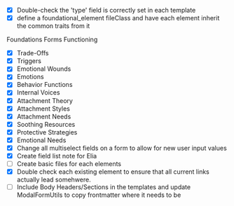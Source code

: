 ---
---

- [x] Double-check the 'type' field is correctly set in each template
- [x] define a foundational_element fileClass and have each element inherit the common traits from it

Foundations Forms Functioning
- [x] Trade-Offs
- [x] Triggers
- [x] Emotional Wounds
- [x] Emotions
- [x] Behavior Functions
- [x] Internal Voices
- [x] Attachment Theory
- [x] Attachment Styles
- [x] Attachment Needs
- [x] Soothing Resources
- [x] Protective Strategies
- [x] Emotional Needs
- [x] Change all multiselect fields on a form to allow for new user input values
- [x] Create field list note for Elia
- [ ] Create basic files for each elements
- [x] Double check each existing element to ensure that all current links actually lead somehwere. 
- [ ] Include Body Headers/Sections in the templates and update ModalFormUtils to copy frontmatter where it needs to be
